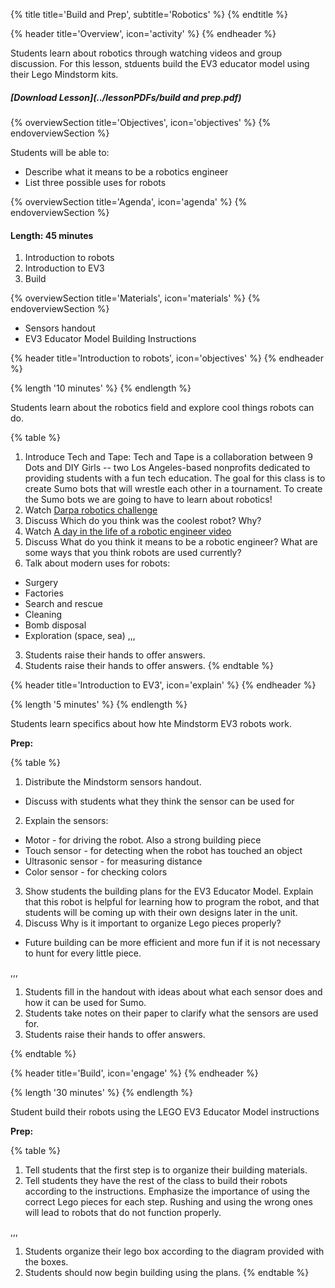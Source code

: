 {% title title='Build and Prep', subtitle='Robotics' %}
{% endtitle %}

{% header title='Overview', icon='activity' %}
{% endheader %}

Students learn about robotics through watching videos and group discussion. For this lesson, stduents build the EV3 educator model using their Lego Mindstorm kits.

##### [Download Lesson](../lessonPDFs/build and prep.pdf)

{% overviewSection title='Objectives', icon='objectives' %}
{% endoverviewSection %}

Students will be able to:
  - Describe what it means to be a robotics engineer
  - List three possible uses for robots

{% overviewSection title='Agenda', icon='agenda' %}
{% endoverviewSection %}

#### Length: 45 minutes

1. Introduction to robots
2. Introduction to EV3
3. Build

{% overviewSection title='Materials', icon='materials' %}
{% endoverviewSection %}

- Sensors handout
- EV3 Educator Model Building Instructions

{% header title='Introduction to robots', icon='objectives' %}
{% endheader %}

{% length '10 minutes' %}
{% endlength %}

Students learn about the robotics field and explore cool things robots can do.

{% table %}

1) Introduce Tech and Tape: Tech and Tape is a collaboration between 9 Dots and DIY Girls -- two Los Angeles-based nonprofits dedicated to providing students with a fun tech education. The goal for this class is to create Sumo bots that will wrestle each other in a tournament. To create the Sumo bots we are going to have to learn about robotics!
2) Watch [Darpa robotics challenge][video1]
3) Discuss Which do you think was the coolest robot? Why?
4) Watch [A day in the life of a robotic engineer video][video2]
5) Discuss What do you think it means to be a robotic engineer? What are some ways that you think robots are used currently?
6) Talk about modern uses for robots:
  - Surgery
  - Factories
  - Search and rescue
  - Cleaning
  - Bomb disposal
  - Exploration (space, sea)
,,,

3) Students raise their hands to offer answers.
5) Students raise their hands to offer answers.
{% endtable %}


{% header title='Introduction to EV3', icon='explain' %}
{% endheader %}

{% length '5 minutes' %}
{% endlength %}

Students learn specifics about how hte Mindstorm EV3 robots work.

**Prep:**

{% table %}
1) Distribute the Mindstorm sensors handout.
  - Discuss with students what they think the sensor can be used for
2) Explain the sensors:
  - Motor - for driving the robot. Also a strong building piece
  - Touch sensor - for detecting when the robot has touched  an object
  - Ultrasonic sensor - for measuring distance
  - Color sensor - for checking colors
3) Show students the building plans for the EV3 Educator Model. Explain that this robot is helpful for learning how to program the robot, and that students will be coming up with their own designs later in the unit.
4) Discuss Why is it important to organize Lego pieces properly?
  - Future building can be more efficient and more fun if it is not necessary to hunt for every little piece.

,,,

1) Students fill in the handout with ideas about what each sensor does and how it can be used for Sumo.
2) Students take notes on their paper to clarify what the sensors are used for.
4) Students raise their hands to offer answers.

{% endtable %}

{% header title='Build', icon='engage' %}
{% endheader %}

{% length '30 minutes' %}
{% endlength %}

Student build their robots using the LEGO EV3 Educator Model instructions

**Prep:**

{% table %}

1) Tell students that the first step is to organize their building materials.
2) Tell students they have the rest of the class to build their robots according to the instructions. Emphasize the importance of using the correct Lego pieces for each step. Rushing and using the wrong ones will lead to robots that do not function properly.

,,,

1) Students organize their lego box according to the diagram provided with the boxes.
2) Students should now begin building using the plans.
{% endtable %}

[video1]: https://www.youtube.com/watch?v=8P9geWwi9e0
[video2]: https://www.youtube.com/watch?v=7trO3sQzmf8
